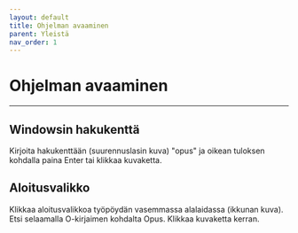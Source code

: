```yaml
---
layout: default
title: Ohjelman avaaminen
parent: Yleistä
nav_order: 1
---
```


# Ohjelman avaaminen

---

## Windowsin hakukenttä

Kirjoita hakukenttään (suurennuslasin kuva) "opus" ja oikean tuloksen kohdalla paina Enter tai klikkaa kuvaketta.

## Aloitusvalikko

Klikkaa aloitusvalikkoa työpöydän vasemmassa alalaidassa (ikkunan kuva). Etsi selaamalla O-kirjaimen kohdalta Opus. Klikkaa kuvaketta kerran.
